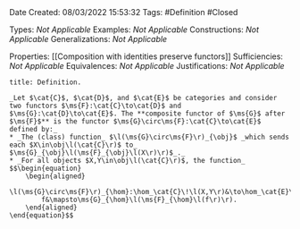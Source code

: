 <br />
<br />

Date Created: 08/03/2022 15:53:32
Tags: #Definition #Closed 

Types: _Not Applicable_
Examples: _Not Applicable_
Constructions: _Not Applicable_
Generalizations: _Not Applicable_

Properties: [[Composition with identities preserve functors]]
Sufficiencies: _Not Applicable_
Equivalences: _Not Applicable_
Justifications: _Not Applicable_

``` ad-Definition
title: Definition.

_Let $\cat{C}$, $\cat{D}$, and $\cat{E}$ be categories and consider two functors $\ms{F}:\cat{C}\to\cat{D}$ and $\ms{G}:\cat{D}\to\cat{E}$. The **composite functor of $\ms{G}$ after $\ms{F}$** is the functor $\ms{G}\circ\ms{F}:\cat{C}\to\cat{E}$ defined by:_
* _The (class) function_ $\l(\ms{G}\circ\ms{F}\r)_{\obj}$ _which sends each $X\in\obj\l(\cat{C}\r)$ to_ $\ms{G}_{\obj}\l(\ms{F}_{\obj}\l(X\r)\r)$_._
* _For all objects $X,Y\in\obj\l(\cat{C}\r)$, the function_
$$\begin{equation}
    \begin{aligned}
        \l(\ms{G}\circ\ms{F}\r)_{\hom}:\hom_\cat{C}\!\l(X,Y\r)&\to\hom_\cat{E}\!\l(\l(\ms{G}\circ\ms{F}\r)_{\obj}\l(X\r),\l(\ms{G}\circ\ms{F}\r)_{\obj}\l(Y\r)\r)\\
        f&\mapsto\ms{G}_{\hom}\l(\ms{F}_{\hom}\l(f\r)\r).
    \end{aligned}
\end{equation}$$

```
